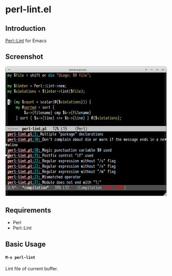 # perl-lint.el

## Introduction

[Perl::Lint](https://github.com/moznion/Perl-Lint) for Emacs


## Screenshot

![perl-lint](image/perl-lint.png)


## Requirements

- Perl
- Perl::Lint


## Basic Usage

#### `M-x perl-lint`

Lint file of current buffer.

